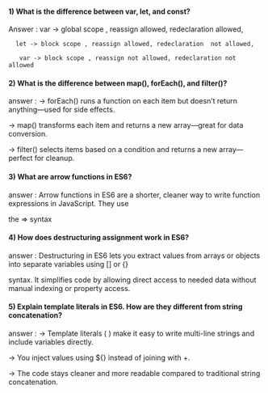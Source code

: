 #### 1) What is the difference between var, let, and const?


Answer : var -> global scope , reassign allowed, redeclaration allowed,

      let -> block scope , reassign allowed, redeclaration  not allowed,
      
       var -> block scope , reassign not allowed, redeclaration not allowed


#### 2) What is the difference between map(), forEach(), and filter()? 

answer : -> forEach() runs a function on each item but doesn’t return anything—used for side effects.

-> map() transforms each item and returns a new array—great for data conversion.

-> filter() selects items based on a condition and returns a new array—perfect for cleanup.
 

#### 3) What are arrow functions in ES6?

answer : Arrow functions in ES6 are a shorter, cleaner way to write function expressions in JavaScript. They use 

the => syntax


#### 4) How does destructuring assignment work in ES6?

answer : Destructuring in ES6 lets you extract values from arrays or objects into separate variables using [] or {} 

syntax. It simplifies code by allowing direct access to needed data without manual indexing or property access.


#### 5) Explain template literals in ES6. How are they different from string concatenation?

answer : -> Template literals ( ) make it easy to write multi-line strings and include variables directly.

-> You inject values using ${} instead of joining with +.

-> The code stays cleaner and more readable compared to traditional string concatenation.

